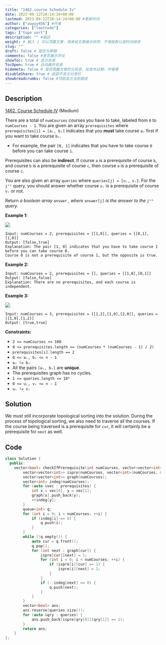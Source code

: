```yaml
---
title: "1462.course Schedule Iv"
date: 2023-09-12T20:14:24+08:00
lastmod: 2023-09-12T20:14:24+08:00 #更新时间
author: ["zwyyy456"] #作者
categories: ["leetcode"]
tags: ["topo sort"]
description: "" #描述
weight: # 输入 1 可以顶置文章，用来给文章展示排序，不填就默认按时间排序
slug: ""
draft: false # 是否为草稿
comments: false #是否展示评论
showToc: true # 显示目录
TocOpen: true # 自动展开目录
hidemeta: false # 是否隐藏文章的元信息，如发布日期、作者等
disableShare: true # 底部不显示分享栏
showbreadcrumbs: false #顶部显示当前路径
---
```

## Description

[1462. Course Schedule IV][link] (Medium)

[link]: https://leetcode.com/problems/course-schedule-iv/

There are a total of `numCourses` courses you have to take, labeled from `0` to `numCourses - 1`. You
are given an array `prerequisites` where `prerequisites[i] = [aᵢ, bᵢ]` indicates that you **must**
take course `aᵢ` first if you want to take course `bᵢ`.

- For example, the pair `[0, 1]` indicates that you have to take course `0` before you can take
course `1`.

Prerequisites can also be **indirect**. If course `a` is a prerequisite of course `b`, and course
`b` is a prerequisite of course `c`, then course `a` is a prerequisite of course `c`.

You are also given an array `queries` where `queries[j] = [uⱼ, vⱼ]`. For the `jᵗʰ` query, you should
answer whether course `uⱼ` is a prerequisite of course `vⱼ` or not.

Return _a boolean array_ `answer` _, where_ `answer[j]` _is the answer to the_ `jᵗʰ` _query._

**Example 1:**

![](https://pic-upyun.zwyyy456.tech/smms/2023-12-26-065450.jpg)

```
Input: numCourses = 2, prerequisites = [[1,0]], queries = [[0,1],[1,0]]
Output: [false,true]
Explanation: The pair [1, 0] indicates that you have to take course 1 before you can take course 0.
Course 0 is not a prerequisite of course 1, but the opposite is true.
```

**Example 2:**

```
Input: numCourses = 2, prerequisites = [], queries = [[1,0],[0,1]]
Output: [false,false]
Explanation: There are no prerequisites, and each course is independent.
```

**Example 3:**

![](https://pic-upyun.zwyyy456.tech/smms/2023-12-26-065451.jpg)

```
Input: numCourses = 3, prerequisites = [[1,2],[1,0],[2,0]], queries = [[1,0],[1,2]]
Output: [true,true]
```

**Constraints:**

- `2 <= numCourses <= 100`
- `0 <= prerequisites.length <= (numCourses * (numCourses - 1) / 2)`
- `prerequisites[i].length == 2`
- `0 <= aᵢ, bᵢ <= n - 1`
- `aᵢ != bᵢ`
- All the pairs `[aᵢ, bᵢ]` are **unique**.
- The prerequisites graph has no cycles.
- `1 <= queries.length <= 10⁴`
- `0 <= uᵢ, vᵢ <= n - 1`
- `uᵢ != vᵢ`

## Solution

We must still incorporate topological sorting into the solution. During the process of topological sorting, we also need to traverse all the courses. If the course being traversed is a prerequisite for `cur`, it will certainly be a prerequisite for `next` as well.

## Code

```cpp
class Solution {
  public:
    vector<bool> checkIfPrerequisite(int numCourses, vector<vector<int>> &prerequisites, vector<vector<int>> &queries) {
        vector<vector<int>> ispre(numCourses, vector<int>(numCourses, 0));
        vector<vector<int>> graph(numCourses);
        vector<int> indeg(numCourses);
        for (auto &vec : prerequisites) {
            int x = vec[0], y = vec[1];
            graph[x].push_back(y);
            ++indeg[y];
        }
        queue<int> q;
        for (int i = 0; i < numCourses; ++i) {
            if (indeg[i] == 0) {
                q.push(i);
            }
        }
        while (!q.empty()) {
            auto cur = q.front();
            q.pop();
            for (int next : graph[cur]) {
                ispre[cur][next] = 1;
                for (int i = 0; i < numCourses; ++i) {
                    if (ispre[i][cur] == 1) {
                        ispre[i][next] = 1;
                    }
                }
                if (--indeg[next] == 0) {
                    q.push(next);
                }
            }
        }
        vector<bool> ans;
        ans.reserve(queries.size());
        for (auto &qry : queries) {
            ans.push_back(ispre[qry[0]][qry[1]] == 1);
        }
        return ans;
    }
};
```